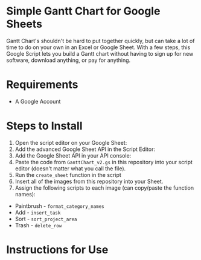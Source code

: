 # Simple Gantt Chart for Google Sheets

Gantt Chart's shouldn't be hard to put together quickly, but can take a lot of time to do on your own in an Excel or Google Sheet. With a few steps, this Google Script lets you build a Gantt chart without having to sign up for new software, download anything, or pay for anything.

# Requirements

* A Google Account

# Steps to Install

1. Open the script editor on your Google Sheet:
2. Add the advanced Google Sheet API in the Script Editor:
3. Add the Google Sheet API in your API console:
4. Paste the code from `GanttChart_v2.gs` in this repository into your script editor (doesn't matter what you call the file).
5. Run the `create_sheet` function in the script
6. Insert all of the images from this repository into your Sheet.
7. Assign the following scripts to each image (can copy/paste the function names):
  * Paintbrush - `format_category_names`
  * Add - `insert_task`
  * Sort - `sort_project_area`
  * Trash - `delete_row`
  
# Instructions for Use
